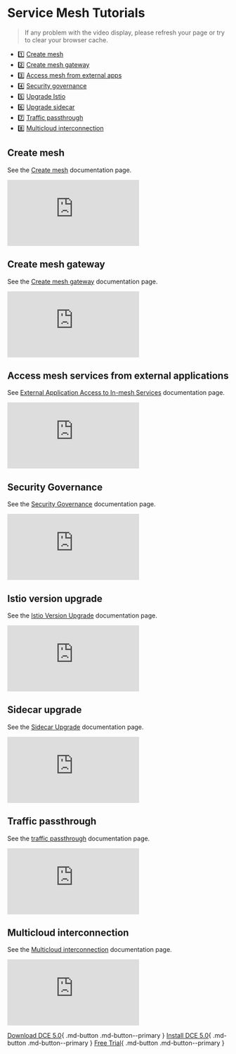 # Service Mesh Tutorials

> If any problem with the video display, please refresh your page or try to clear your browser cache.

<div class="grid cards" markdown>

- :one: [Create mesh](#create-mesh)
- :two: [Create mesh gateway](#create-mesh-gateway)
- :three: [Access mesh from external apps](#access-mesh-services-from-external-applications)
- :four: [Security governance](#security-governance)
- :five: [Upgrade Istio](#istio-version-upgrade)
- :six: [Upgrade sidecar](#sidecar-upgrade)
- :seven: [Traffic passthrough](#traffic-passthrough)
- :eight: [Multicloud interconnection](#multicloud-interconnection)

</div>

## Create mesh

See the [Create mesh](../mspider/user-guide/service-mesh/README.md) documentation page.

<div class="responsive-video-container">
<iframe src="https://harbor-test2.cn-sh2.ufileos.com/docs/videos/create-mesh.mp4" scrolling="no" border="0" frameborder="no" framespacing="0" allowfullscreen="true"> </iframe>
</div>

## Create mesh gateway

See the [Create mesh gateway](../mspider/user-guide/gateway-instance/create.md) documentation page.

<div class="responsive-video-container">
<iframe src="https://harbor-test2.cn-sh2.ufileos.com/docs/videos/create-mesh-gateway.mp4" scrolling="no" border="0" frameborder="no" framespacing="0" allowfullscreen="true"> </iframe>
</div>

## Access mesh services from external applications

See [External Application Access to In-mesh Services](../mspider/user-guide/service-list/out-to-in.md) documentation page.

<div class="responsive-video-container">
<iframe src="https://harbor-test2.cn-sh2.ufileos.com/docs/videos/visit-from-external.mp4" scrolling="no" border="0" frameborder="no" framespacing= "0" allowfullscreen="true"> </iframe>
</div>

## Security Governance

See the [Security Governance](../mspider/user-guide/security/README.md) documentation page.

<div class="responsive-video-container">
<iframe src="https://harbor-test2.cn-sh2.ufileos.com/docs/videos/mesh-security.mp4" scrolling="no" border="0" frameborder="no" framespacing="0 " allowfullscreen="true"> </iframe>
</div>

## Istio version upgrade

See the [Istio Version Upgrade](../mspider/install/istio-update.md) documentation page.

<div class="responsive-video-container">
<iframe src="https://harbor-test2.cn-sh2.ufileos.com/docs/videos/istio-upgrade.mp4" scrolling="no" border="0" frameborder="no" framespacing="0 " allowfullscreen="true"> </iframe>
</div>

## Sidecar upgrade

See the [Sidecar Upgrade](../mspider/install/sidecar-update.md) documentation page.

<div class="responsive-video-container">
<iframe src="https://harbor-test2.cn-sh2.ufileos.com/docs/videos/sidecarup.mp4" scrolling="no" border="0" frameborder="no" framespacing="0" allowfullscreen ="true"> </iframe>
</div>

## Traffic passthrough

See the [traffic passthrough](../mspider/user-guide/sidecar-management/passthrough.md) documentation page.

<div class="responsive-video-container">
<iframe src="https://harbor-test2.cn-sh2.ufileos.com/docs/videos/passthrough.mp4" scrolling="no" border="0" frameborder="no" framespacing="0" allowfullscreen ="true"> </iframe>
</div>

## Multicloud interconnection

See the [Multicloud interconnection](../mspider/user-guide/multicluster/cluster-interconnect.md) documentation page.

<div class="responsive-video-container">
<iframe src="https://harbor-test2.cn-sh2.ufileos.com/docs/videos/multi-connect.mp4" scrolling="no" border="0" frameborder="no" framespacing="0" allowfullscreen="true"> </iframe>
</div>

[Download DCE 5.0](../download/dce5.md){ .md-button .md-button--primary }
[Install DCE 5.0](../install/intro.md){ .md-button .md-button--primary }
[Free Trial](../dce/license0.md){ .md-button .md-button--primary }

